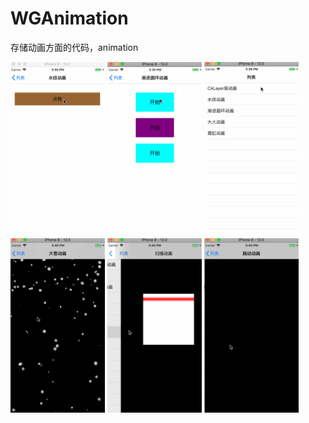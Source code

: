 # WGAnimation
存储动画方面的代码，animation

<img src="https://github.com/wanggang1128/WGAnimation/raw/master/Swift/内容层动画/demo01.gif" width="30%" height="auto">   <img src="https://github.com/wanggang1128/WGAnimation/raw/master/Swift/内容层动画/demo02.gif" width="30%" height="auto">   <img src="https://github.com/wanggang1128/WGAnimation/raw/master/Swift/内容层动画/demo03.gif" width="30%" height="auto">   <img src="https://github.com/wanggang1128/WGAnimation/raw/master/Swift/内容层动画/demo04.gif" width="30%" height="auto">   <img src="https://github.com/wanggang1128/WGAnimation/raw/master/Swift/内容层动画/demo05.gif" width="30%" height="auto">   <img src="https://github.com/wanggang1128/WGAnimation/raw/master/Swift/内容层动画/demo06.gif" width="30%" height="auto">
